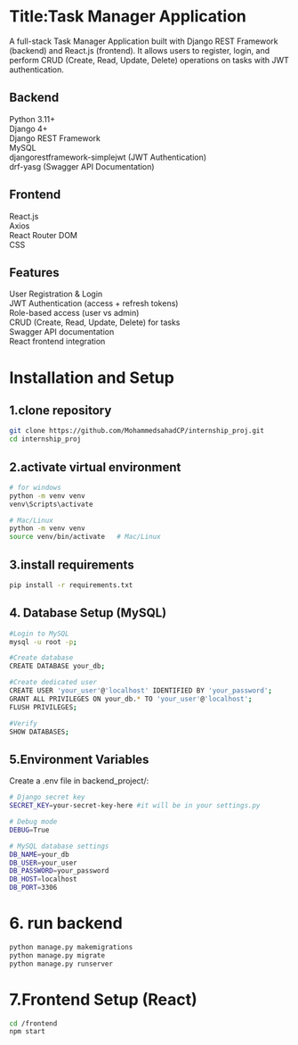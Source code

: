 # Title:Task Manager Application

A full-stack Task Manager Application built with Django REST Framework (backend) and React.js (frontend).
It allows users to register, login, and perform CRUD (Create, Read, Update, Delete) operations on tasks with JWT authentication.

## Backend
Python 3.11+  
Django 4+  
Django REST Framework  
MySQL  
djangorestframework-simplejwt (JWT Authentication)  
drf-yasg (Swagger API Documentation)  

## Frontend
React.js   
Axios  
React Router DOM  
CSS   

## Features
User Registration & Login  
JWT Authentication (access + refresh tokens)  
Role-based access (user vs admin)  
CRUD (Create, Read, Update, Delete) for tasks  
Swagger API documentation  
React frontend integration  



# Installation and Setup

## 1.clone repository
```bash 
git clone https://github.com/MohammedsahadCP/internship_proj.git
cd internship_proj
``` 


## 2.activate virtual environment
```bash
# for windows
python -m venv venv
venv\Scripts\activate 
```
```bash
# Mac/Linux
python -m venv venv
source venv/bin/activate   # Mac/Linux
```

## 3.install requirements
```bash
pip install -r requirements.txt
```

## 4. Database Setup (MySQL)
```bash
#Login to MySQL
mysql -u root -p;

#Create database
CREATE DATABASE your_db;

#Create dedicated user
CREATE USER 'your_user'@'localhost' IDENTIFIED BY 'your_password';
GRANT ALL PRIVILEGES ON your_db.* TO 'your_user'@'localhost';
FLUSH PRIVILEGES;

#Verify
SHOW DATABASES;

```

## 5.Environment Variables
Create a .env file in backend_project/:
```bash
# Django secret key
SECRET_KEY=your-secret-key-here #it will be in your settings.py

# Debug mode
DEBUG=True

# MySQL database settings
DB_NAME=your_db
DB_USER=your_user
DB_PASSWORD=your_password
DB_HOST=localhost
DB_PORT=3306

```

# 6. run backend
```bash
python manage.py makemigrations
python manage.py migrate
python manage.py runserver
```


# 7.Frontend Setup (React)
```bash
cd /frontend
npm start
```











